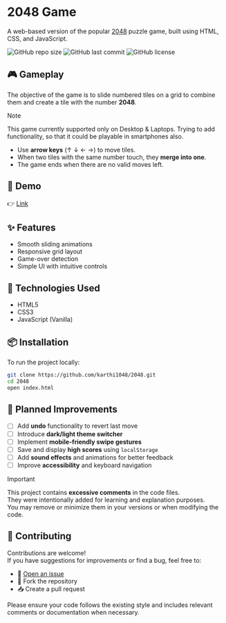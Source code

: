 # 2048 Game

A web-based version of the popular [2048](https://play2048.co/) puzzle game, built using HTML, CSS, and JavaScript.

![GitHub repo size](https://img.shields.io/github/repo-size/karthi1048/2048)
![GitHub last commit](https://img.shields.io/github/last-commit/karthi1048/2048)
![GitHub license](https://img.shields.io/github/license/karthi1048/2048)

## 🎮 Gameplay

The objective of the game is to slide numbered tiles on a grid to combine them and create a tile with the number **2048**.

> [!NOTE]
> This game currently supported only on Desktop & Laptops.
> Trying to add functionality, so that it could be playable in smartphones also.

- Use **arrow keys** (↑ ↓ ← →) to move tiles.
- When two tiles with the same number touch, they **merge into one**.
- The game ends when there are no valid moves left.

## 🚀 Demo

👉 [Link](https://karthi1048.github.io/2048/)

## ✨ Features

- Smooth sliding animations  
- Responsive grid layout  
- Game-over detection  
- Simple UI with intuitive controls

## 🔧 Technologies Used

- HTML5  
- CSS3  
- JavaScript (Vanilla)

## 📦 Installation

To run the project locally:

```bash
git clone https://github.com/karthi1048/2048.git
cd 2048
open index.html
```

## 🔮 Planned Improvements

- [ ] Add **undo** functionality to revert last move
- [ ] Introduce **dark/light theme switcher**
- [ ] Implement **mobile-friendly swipe gestures**
- [ ] Save and display **high scores** using `localStorage`
- [ ] Add **sound effects** and animations for better feedback
- [ ] Improve **accessibility** and keyboard navigation

> [!IMPORTANT]  
> This project contains **excessive comments** in the code files.  
> They were intentionally added for learning and explanation purposes.  
> You may remove or minimize them in your versions or when modifying the code.

## 🤝 Contributing

Contributions are welcome!  
If you have suggestions for improvements or find a bug, feel free to:

- 📌 [Open an issue](https://github.com/karthi1048/2048/issues)
- 📂 Fork the repository
- 📥 Create a pull request

Please ensure your code follows the existing style and includes relevant comments or documentation when necessary.
